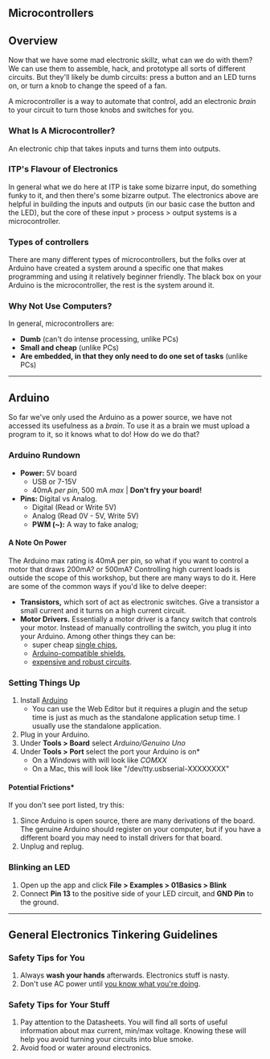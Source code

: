 


## Microcontrollers

## Overview

Now that we have some mad electronic skillz, what can we do with them? We can use them to assemble, hack, and prototype all sorts of different circuits. But they'll likely be dumb circuits: press a button and an LED turns on, or turn a knob to change the speed of a fan. 

A microcontroller is a way to automate that control, add an electronic *brain* to your circuit to turn those knobs and switches for you.

### What Is A Microcontroller? 
An electronic chip that takes inputs and turns them into outputs. 

### ITP's Flavour of Electronics
In general what we do here at ITP is take some bizarre input, do something funky to it, and then there's some bizarre output. The electronics above are helpful in building the inputs and outputs (in our basic case the button and the LED), but the core of these input > process > output systems is a microcontroller.

### Types of controllers
There are many different types of microcontrollers, but the folks over at Arduino have created a system around a specific one that makes programming and using it relatively beginner friendly. The black box on your Arduino is the microcontroller, the rest is the system around it. 


### Why Not Use Computers?
In general, microcontrollers are:
- **Dumb** (can't do intense processing, unlike PCs)
- **Small and cheap** (unlike PCs)
- **Are embedded, in that they only need to do one set of tasks** (unlike PCs)

---

## Arduino

So far we've only used the Arduino as a power source, we have not accessed its usefulness as a *brain*. To use it as a brain we must upload a program to it, so it knows what to do! How do we do that?

### Arduino Rundown

- **Power:** 5V board
	- USB or 7-15V 
	- 40mA *per pin*, 500 mA *max* | **Don't fry your board!**
- **Pins:** Digital vs Analog.
	- Digital 	(Read or Write 5V)
	- Analog	(Read 0V - 5V, Write 5V)
	- **PWM (~):** A way to fake analog;

#### A Note On Power
The Arduino max rating is 40mA per pin, so what if you want to control a motor that draws 200mA? or 500mA? Controlling high current loads is outside the scope of this workshop, but there are many ways to do it. Here are some of the common ways if you'd like to delve deeper:

- **Transistors,** which sort of act as electronic switches. Give a transistor a small current and it turns on a high current circuit.
- **Motor Drivers.** Essentially a motor driver is a fancy switch that controls your motor. Instead of manually controlling the switch, you plug it into your Arduino. Among other things they can be:
 	- super cheap [single chips](https://www.pololu.com/product/24), 
 	- [Arduino-compatible shields](https://www.adafruit.com/product/1438?gclid=EAIaIQobChMI27L7ycXn4gIVWuDICh0fDQ0NEAQYASABEgLisvD_BwE),
 	- [expensive and robust circuits](https://motorsandcontrol.com/bodine-electric-0786-012-0-14-vdc-167-hp-chassis-dc-drive/?utm_source=google_shopping&keyword=&gclid=EAIaIQobChMIupSc38Tn4gIVjlcNCh2cUAI-EAQYASABEgIPFPD_BwE).




### Setting Things Up
1. Install [Arduino](https://www.arduino.cc/en/Main/Software)
	- You can use the Web Editor but it requires a plugin and the setup time is just as much as the standalone application setup time. I usually use the standalone application.
2. Plug in your Arduino.
4. Under **Tools > Board** select *Arduino/Genuino Uno*
5. Under **Tools > Port** select the port your Arduino is on\*
	- On a Windows with will look like *COMXX*
	- On a Mac, this will look like "/dev/tty.usbserial-XXXXXXXX"

#### Potential Frictions\*
If you don't see port listed, try this:

1. Since Arduino is open source, there are many derivations of the board. The genuine Arduino should register on your computer, but if you have a different board you may need to install drivers for that board.
2. Unplug and replug.


### Blinking an LED

1. Open up the app and click **File > Examples > 01Basics > Blink**
2. Connect **Pin 13** to the positive side of your LED circuit, and **GND Pin** to the ground.

---

## General Electronics Tinkering Guidelines

### Safety Tips for You
1. Always **wash your hands** afterwards. Electronics stuff is nasty.
2. Don't use AC power until [you know what you're doing](https://engineering.nyu.edu/academics/programs/electrical-engineering-ms). 

### Safety Tips for Your Stuff
1. Pay attention to the Datasheets. You will find all sorts of useful information about max current, min/max voltage. Knowing these will help you avoid turning your circuits into blue smoke. 
2. Avoid food or water around electronics. 
